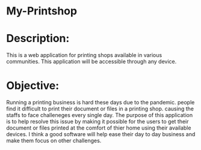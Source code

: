 # My-Printshop
# Description: 
This is a web application for printing shops available in various communities.
This application will be accessible through any device.

# Objective:
Running a printing business is hard these days due to the pandemic. people find it difficult to print their document or files in a printing shop.
causing the staffs to face challeneges every single day. The purpose of this application is to help resolve this issue by making it possible for the users to get their document or files printed at the comfort of thier home using their available devices. I think a good software will help ease their day to day business and make them focus on other challenges.
